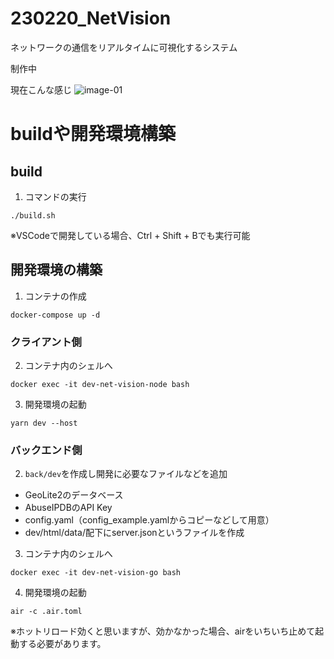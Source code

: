 # 230220_NetVision
ネットワークの通信をリアルタイムに可視化するシステム

制作中

現在こんな感じ
![image-01](https://github.com/fum1h1to/230220_NetVision/blob/readme-images/md_images/image-01.png?raw=true)

# buildや開発環境構築
## build
1. コマンドの実行
  ```
  ./build.sh
  ```

※VSCodeで開発している場合、Ctrl + Shift + Bでも実行可能

## 開発環境の構築
1. コンテナの作成
  ```
  docker-compose up -d
  ```

### クライアント側
2. コンテナ内のシェルへ
  ```
  docker exec -it dev-net-vision-node bash
  ```

3. 開発環境の起動
  ```
  yarn dev --host
  ```

### バックエンド側
2. ```back/dev```を作成し開発に必要なファイルなどを追加
  - GeoLite2のデータベース
  - AbuseIPDBのAPI Key
  - config.yaml（config_example.yamlからコピーなどして用意）
  - dev/html/data/配下にserver.jsonというファイルを作成

3. コンテナ内のシェルへ
  ```
  docker exec -it dev-net-vision-go bash
  ```

4. 開発環境の起動
  ```
  air -c .air.toml
  ```

※ホットリロード効くと思いますが、効かなかった場合、airをいちいち止めて起動する必要があります。